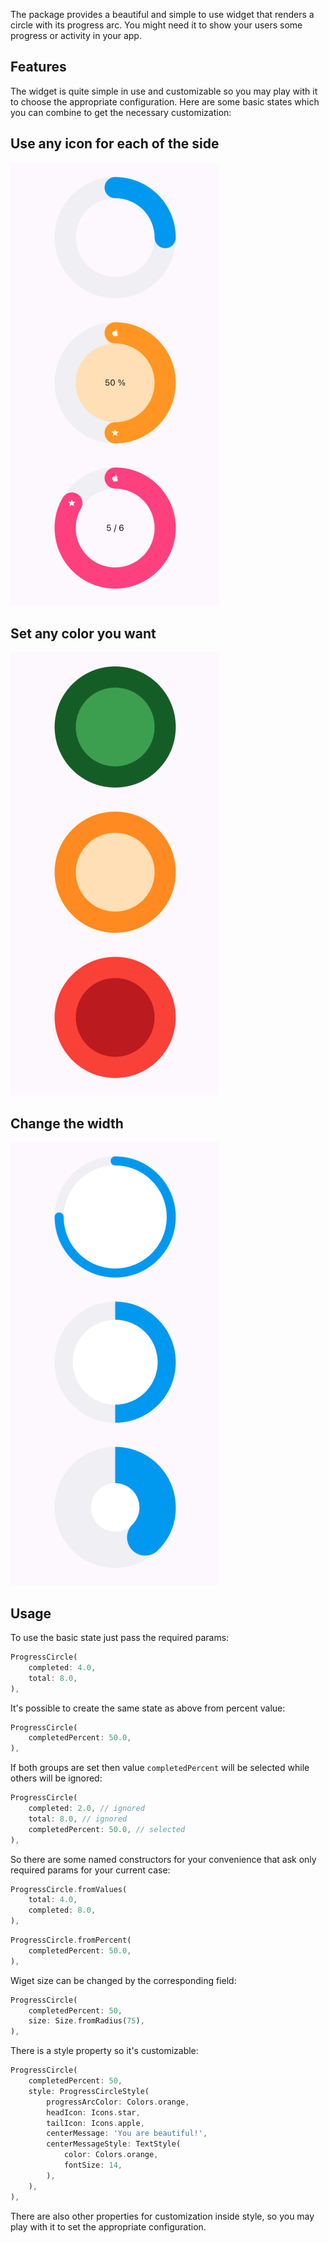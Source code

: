 The package provides a beautiful and simple to use widget that renders
a circle with its progress arc. You might need it to show your users 
some progress or activity in your app.

## Features

The widget is quite simple in use and customizable
so you may play with it to choose the appropriate configuration.
Here are some basic states which you can combine to get the necessary customization:

## Use any icon for each of the side
![Round your arc's head or tail](ex1.png)

## Set any color you want
![Set any icon to any part](ex2.png)

## Change the width
![Set some message and change the width](ex3.png)

## Usage

To use the basic state just pass the required params:

```dart
ProgressCircle(
    completed: 4.0,
    total: 8.0,
),
```

It's possible to create the same state as above from percent value:

```dart
ProgressCircle(
    completedPercent: 50.0,
),
```

If both groups are set
then value `completedPercent` will be selected
while others will be ignored:

```dart
ProgressCircle(
    completed: 2.0, // ignored
    total: 8.0, // ignored
    completedPercent: 50.0, // selected
),
```

So there are some named constructors for your convenience
that ask only required params for your current case:

```dart
ProgressCircle.fromValues(
    total: 4.0,
    completed: 8.0,
),
```

```dart
ProgressCircle.fromPercent(
    completedPercent: 50.0,
),
```

Wiget size can be changed by the corresponding field:

```dart
ProgressCircle(
    completedPercent: 50,
    size: Size.fromRadius(75),
),
```

There is a style property so it's customizable:

```dart
ProgressCircle(
    completedPercent: 50,
    style: ProgressCircleStyle(
        progressArcColor: Colors.orange,
        headIcon: Icons.star,
        tailIcon: Icons.apple,
        centerMessage: 'You are beautiful!',
        centerMessageStyle: TextStyle(
            color: Colors.orange,
            fontSize: 14,
        ),
    ),
),
```

There are also other properties for customization inside style,
so you may play with it to set the appropriate configuration.
